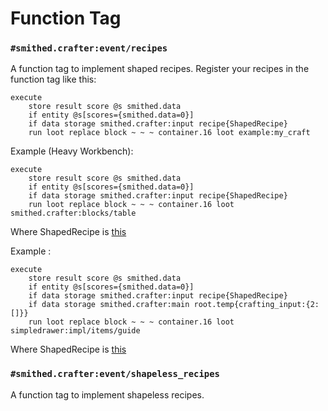 
# Function Tag

### `#smithed.crafter:event/recipes`
A function tag to implement shaped recipes. Register your recipes in the function tag like this:

```mcfunction
execute 
    store result score @s smithed.data 
    if entity @s[scores={smithed.data=0}] 
    if data storage smithed.crafter:input recipe{ShapedRecipe} 
    run loot replace block ~ ~ ~ container.16 loot example:my_craft
```

Example (Heavy Workbench):

```mcfunction
execute 
    store result score @s smithed.data 
    if entity @s[scores={smithed.data=0}] 
    if data storage smithed.crafter:input recipe{ShapedRecipe} 
    run loot replace block ~ ~ ~ container.16 loot smithed.crafter:blocks/table
```
Where ShapedRecipe is [this](https://wiki.smithed.dev/libraries/crafter/data_types/#example-with-a-3-lines-recipe)


Example : 
```mcfunction
execute 
    store result score @s smithed.data 
    if entity @s[scores={smithed.data=0}] 
    if data storage smithed.crafter:input recipe{ShapedRecipe}
    if data storage smithed.crafter:main root.temp{crafting_input:{2:[]}} 
    run loot replace block ~ ~ ~ container.16 loot simpledrawer:impl/items/guide
```
Where ShapedRecipe is [this](https://wiki.smithed.dev/libraries/crafter/data_types/#example-with-a-2-lines-recipe)

### `#smithed.crafter:event/shapeless_recipes`
A function tag to implement shapeless recipes.
